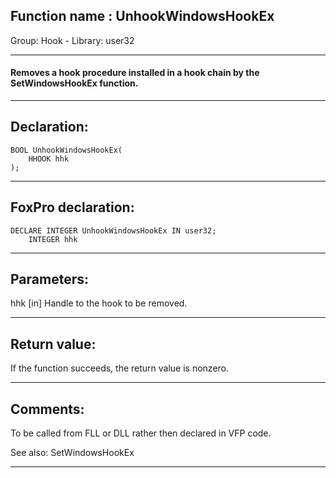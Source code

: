
## Function name : UnhookWindowsHookEx
Group: Hook - Library: user32    
***  


#### Removes a hook procedure installed in a hook chain by the SetWindowsHookEx function. 
***  


## Declaration:
```foxpro  
BOOL UnhookWindowsHookEx(
	HHOOK hhk
);  
```  
***  


## FoxPro declaration:
```foxpro  
DECLARE INTEGER UnhookWindowsHookEx IN user32;
	INTEGER hhk  
```  
***  


## Parameters:
hhk
[in] Handle to the hook to be removed.  
***  


## Return value:
If the function succeeds, the return value is nonzero.  
***  


## Comments:
To be called from FLL or DLL rather then declared in VFP code.  
  
See also: SetWindowsHookEx   
  
***  

